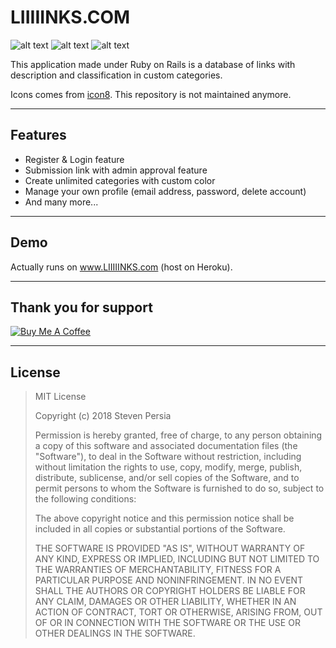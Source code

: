 # LIIIIINKS.COM
![alt text](https://forthebadge.com/images/badges/made-with-ruby.svg "Made with Ruby")
![alt text](https://forthebadge.com/images/badges/certified-elijah-wood.svg "Certified by Elija Wood")
![alt text](https://forthebadge.com/images/badges/built-with-love.svg "Built with <3")

This application made under Ruby on Rails is a database of links with description and classification in custom categories.

Icons comes from [icon8](https://icons8.com/). This repository is not maintained anymore.

---

## Features
- Register & Login feature
- Submission link with admin approval feature
- Create unlimited categories with custom color
- Manage your own profile (email address, password, delete account)
- And many more...

---

## Demo
Actually runs on www.LIIIIINKS.com (host on Heroku).

---

## Thank you for support
<a href="https://www.buymeacoffee.com/stevenpersia" target="_blank"><img src="https://www.buymeacoffee.com/assets/img/custom_images/orange_img.png" alt="Buy Me A Coffee" style="height: auto !important;width: auto !important;" ></a>

---

## License

> MIT License
> 
> Copyright (c) 2018 Steven Persia
> 
> Permission is hereby granted, free of charge, to any person obtaining a copy
> of this software and associated documentation files (the "Software"), to deal
> in the Software without restriction, including without limitation the rights
> to use, copy, modify, merge, publish, distribute, sublicense, and/or sell
> copies of the Software, and to permit persons to whom the Software is
> furnished to do so, subject to the following conditions:
> 
> The above copyright notice and this permission notice shall be included in all
> copies or substantial portions of the Software.
> 
> THE SOFTWARE IS PROVIDED "AS IS", WITHOUT WARRANTY OF ANY KIND, EXPRESS OR
> IMPLIED, INCLUDING BUT NOT LIMITED TO THE WARRANTIES OF MERCHANTABILITY,
> FITNESS FOR A PARTICULAR PURPOSE AND NONINFRINGEMENT. IN NO EVENT SHALL THE
> AUTHORS OR COPYRIGHT HOLDERS BE LIABLE FOR ANY CLAIM, DAMAGES OR OTHER
> LIABILITY, WHETHER IN AN ACTION OF CONTRACT, TORT OR OTHERWISE, ARISING FROM,
> OUT OF OR IN CONNECTION WITH THE SOFTWARE OR THE USE OR OTHER DEALINGS IN THE
> SOFTWARE.
